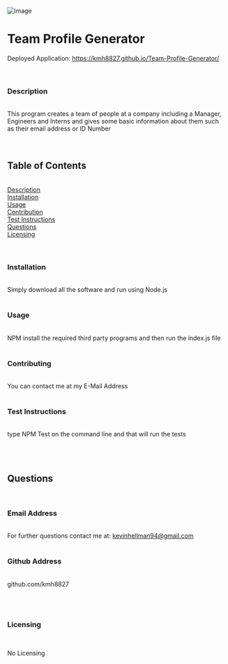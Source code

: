 ![image](https://user-images.githubusercontent.com/73497003/108279139-1cd26080-714a-11eb-94bd-2f44b0b0c10b.png)

# Team Profile Generator <img align="right" src=" ">
Deployed Application: https://kmh8827.github.io/Team-Profile-Generator/
&nbsp;  
&nbsp;  
&nbsp;  
### Description  
&nbsp;  
This program creates a team of people at a company including a Manager, Engineers and Interns and gives some basic information about them such as their email address or ID Number  
&nbsp;  
&nbsp;  
## Table of Contents  
&nbsp;  
[Description](#description)  
[Installation](#installation)  
[Usage](#usage)  
[Contribution](#contributing)  
[Test Instructions](#test-instructions)  
[Questions](#questions)  
[Licensing](#licensing)  
&nbsp;  
&nbsp;  
### Installation  
&nbsp;  
Simply download all the software and run using Node.js  
&nbsp;  
### Usage  
&nbsp;  
NPM install the required third party programs and then run the index.js file  
&nbsp;  
### Contributing  
&nbsp;  
You can contact me at my E-Mail Address  
&nbsp;  
### Test Instructions  
&nbsp;  
type NPM Test on the command line and that will run the tests  
&nbsp;  
&nbsp;  
&nbsp;  
## Questions  
&nbsp;  
### Email Address  
&nbsp;  
For further questions contact me at: kevinhellman94@gmail.com  
&nbsp;  
### Github Address  
&nbsp;  
github.com/kmh8827  
&nbsp;  
&nbsp;  
&nbsp;  
### Licensing  
&nbsp;  
    
No Licensing
